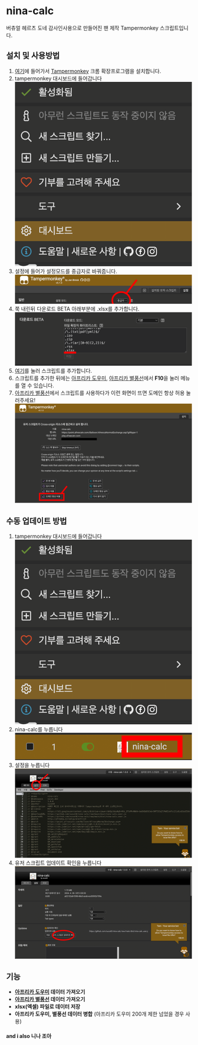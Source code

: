 # nina-calc

버츄얼 헤르츠 도네 감사인사용으로 만들어진 팬 제작 Tampermonkey 스크립트입니다.

## 설치 및 사용방법
1. [여기](https://chromewebstore.google.com/detail/tampermonkey/dhdgffkkebhmkfjojejmpbldmpobfkfo)에 들어가서 [Tampermonkey](https://chromewebstore.google.com/detail/tampermonkey/dhdgffkkebhmkfjojejmpbldmpobfkfo) 크롬 확장프로그램을 설치합니다.  
2. tampermonkey 대시보드에 들어갑니다 <img src="images/tampermonkey1.png">  
3. 설정에 들어가 설정모드를 중급자로 바꿔줍니다. <img src="images/tampermonkey2.png">  
4. 쭉 내린뒤 다운로드 BETA 아래부분에 .xlsx를 추가합니다. <img src="images/tampermonkey3.png">  
5. [여기](https://github.com/sucat0/nina-calc/raw/main/dist/nina-calc.user.js)를 눌러 스크립트를 추가합니다.  
6. 스크립트를 추가한 뒤에는 [아프리카 도우미](http://afreehp.kr/setup/alertlist), [아프리카 별풍선](https://point.afreecatv.com/Balloon/AfreecaNormalExchange.asp)에서 **F10**을 눌러 메뉴를 열 수 있습니다.  
7. [아프리카 별풍선](https://point.afreecatv.com/Balloon/AfreecaNormalExchange.asp)에서 스크립트를 사용하다가 이런 화면이 뜨면 도메인 항상 허용 눌러주세요! <img src="images/tampermonkey4.png">  

## 수동 업데이트 방법
1. tampermonkey 대시보드에 들어갑니다 <img src="images/tampermonkey1.png">  
2. nina-calc를 누릅니다 <img src="images/tampermonkey-update1.png">  
3. 설정을 누릅니다 <img src="images/tampermonkey-update2.png">  
4. 유저 스크립트 업데이트 확인을 누릅니다 <img src="images/tampermonkey-update3.png">  

## 기능
- **[아프리카 도우미](http://afreehp.kr/setup/alertlist) 데이터 가져오기**
- **[아프리카 별풍선](https://point.afreecatv.com/Balloon/AfreecaNormalExchange.asp) 데이터 가져오기**
- **xlsx(엑셀) 파일로 데이터 저장**
- **아프리카 도우미, 별풍선 데이터 병합** (아프리카 도우미 200개 제한 넘었을 경우 사용)

#### and i also 니나 조아
